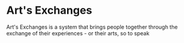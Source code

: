 # Art's Exchanges

Art's Exchanges is a system that brings people together through the exchange of their experiences - or their arts, so to speak


